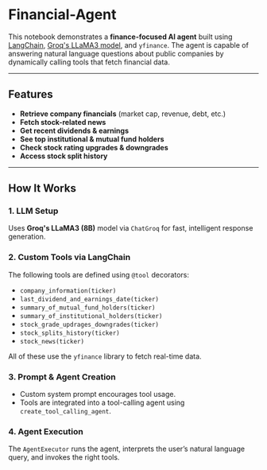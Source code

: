 # Financial-Agent


This notebook demonstrates a **finance-focused AI agent** built using [LangChain](https://www.langchain.com/), [Groq's LLaMA3 model](https://groq.com/), and `yfinance`. The agent is capable of answering natural language questions about public companies by dynamically calling tools that fetch financial data.

---

## Features

-  **Retrieve company financials** (market cap, revenue, debt, etc.)
-  **Fetch stock-related news**
-  **Get recent dividends & earnings**
-  **See top institutional & mutual fund holders**
-  **Check stock rating upgrades & downgrades**
-  **Access stock split history**

---

## How It Works

### 1. **LLM Setup**
Uses **Groq's LLaMA3 (8B)** model via `ChatGroq` for fast, intelligent response generation.

### 2. **Custom Tools via LangChain**
The following tools are defined using `@tool` decorators:
- `company_information(ticker)`
- `last_dividend_and_earnings_date(ticker)`
- `summary_of_mutual_fund_holders(ticker)`
- `summary_of_institutional_holders(ticker)`
- `stock_grade_updrages_downgrades(ticker)`
- `stock_splits_history(ticker)`
- `stock_news(ticker)`

All of these use the `yfinance` library to fetch real-time data.

### 3. **Prompt & Agent Creation**
- Custom system prompt encourages tool usage.
- Tools are integrated into a tool-calling agent using `create_tool_calling_agent`.

### 4. **Agent Execution**
The `AgentExecutor` runs the agent, interprets the user’s natural language query, and invokes the right tools.



